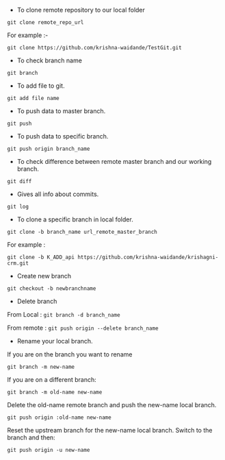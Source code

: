 + To clone remote repository to our local folder


```git clone remote_repo_url```


For example :-


```git clone https://github.com/krishna-waidande/TestGit.git```

+ To check branch name

```git branch```

+ To add file to git.


```git add file name```

+ To push data to master branch.


```git push```

+ To push data to specific branch.


```git push origin branch_name```

+ To check difference between remote master branch and our working branch.


```git diff```


+ Gives all info about commits.


```git log```


+ To clone a specific branch in local folder.


```git clone -b branch_name url_remote_master_branch```

For example : 



```git clone -b K_ADD_api https://github.com/krishna-waidande/krishagni-crm.git```


+ Create new branch


```git checkout -b newbranchname```

+ Delete branch

 
 From Local : ```git branch -d branch_name```


From remote : ```git push origin --delete branch_name```


+ Rename your local branch.

If you are on the branch you want to rename


```git branch -m new-name```


If you are on a different branch:


```git branch -m old-name new-name```


Delete the old-name remote branch and push the new-name local branch.


```git push origin :old-name new-name```


Reset the upstream branch for the new-name local branch.
Switch to the branch and then:


```git push origin -u new-name```



